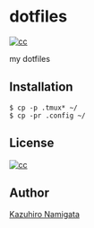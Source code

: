 # dotfiles
[![cc][cc_image]][cc_url]

my dotfiles

## Installation

```shell
$ cp -p .tmux* ~/
$ cp -pr .config ~/
```

## License

[![cc][cc_image]][cc_url]

## Author

[Kazuhiro Namigata](mailto:kazurri@gmail.com)

[cc_image]: https://img.shields.io/badge/License-CC%20BY%204.0-lightgrey.svg?style=flat-square
[cc_url]: http://creativecommons.org/licenses/by/4.0/
